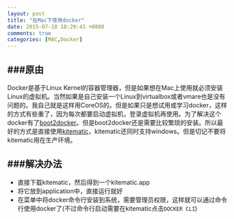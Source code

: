 ```yaml
---
layout: post
title: "在Mac下使用docker"
date: 2015-07-18 18:29:43 +0800
comments: true
categories: [MAC,Docker]
---
```


###原由
---
Docker是基于Linux Kernel的容器管理器，但是如果想在Mac上使用就必须安装Linux的虚拟机。当然如果是自己安装一个Linux到virtualbox或者vmare也是没有问题的。我自己就是这样用CoreOS的。但是如果只是想试用或学习docker，这样的方式有些重了，因为每次都要启动虚拟机，登录虚拟机再使用。为了解决这个docker有了[boot2docker](http://docs.docker.com/installation/mac/)。但是boot2docker还是需要比较繁琐的安装。所以最好的方式是直接使用[kitematic](https://kitematic.com)，kitematic还同时支持windows。但是切记不要将kitematic用在生产环境。


###解决办法
---

- 直接下载kitematic，然后得到一个kitematic.app
- 将它放到application中，直接运行就好
- 在菜单中将docker命令行安装到系统，需要管理员权限，这样就可以通过命令行使用docker了(不过命令行启动需要在kitematic点击`DOCKER CLI`)


